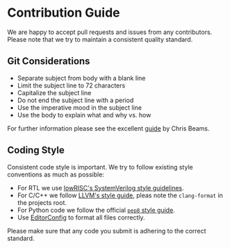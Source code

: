 # Contribution Guide

We are happy to accept pull requests and issues from any contributors. Please
note that we try to maintain a consistent quality standard.

## Git Considerations

* Separate subject from body with a blank line
* Limit the subject line to 72 characters
* Capitalize the subject line
* Do not end the subject line with a period
* Use the imperative mood in the subject line
* Use the body to explain what and why vs. how

For further information please see the excellent
[guide](https://chris.beams.io/posts/git-commit/) by Chris Beams.

## Coding Style

Consistent code style is important. We try to follow existing style conventions
as much as possible:

* For RTL we use [lowRISC's SystemVerilog style
  guidelines](https://github.com/lowRISC/style-guides/blob/master/VerilogCodingStyle.md).
* For C/C++ we follow [LLVM's style
  guide](https://llvm.org/docs/CodingStandards.html), pleas note the
  `clang-format` in the projects root.
* For Python code we follow the official [`pep8` style
  guide](https://www.python.org/dev/peps/pep-0008/).
* Use [EditorConfig](https://editorconfig.org) to format all files correctly.

Please make sure that any code you submit is adhering to the correct standard.
